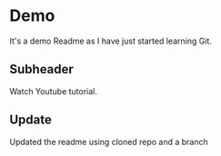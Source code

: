 # Demo

It's a demo Readme as I have just started learning Git.

 ## Subheader

 Watch Youtube tutorial.

 ## Update

 Updated the readme using cloned repo and a branch